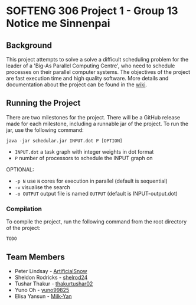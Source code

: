 # SOFTENG 306 Project 1 - Group 13 Notice me Sinnenpai
## Background
This project attempts to solve a solve a difficult scheduling problem for the leader of a 'Big-As Parallel Computing Centre', who need to schedule processes on their parallel computer systems. The objectives of the project are fast execution time and high quality software. More details and documentation about the project can be found in the [wiki](wiki/Home.md).

## Running the Project
There are two milestones for the project. There will be a GitHub release made for each milestone, including a runnable jar of the project.
To run the jar, use the following command:
```
java -jar schedular.jar INPUT.dot P [OPTION]
```
* `INPUT.dot` a task graph with integer weights in dot format
* `P` number of processors to schedule the INPUT graph on

OPTIONAL:
* `-p N` use `N` cores for execution in parallel (default is sequential)
* `-v` visualise the search
* `-o OUTPUT` output file is named `OUTPUT` (default is INPUT-output.dot)

### Compilation
To compile the project, run the following command from the root directory of the project:
```
TODO
```

## Team Members
* Peter Lindsay - [ArtificialSnow](https://github.com/ArtificialSnow)
* Sheldon Rodricks - [shelrod24](https://github.com/shelrod24)
* Tushar Thakur - [thakurtushar02](https://github.com/thakurtushar02)
* Yuno Oh - [yuno99825](https://github.com/yuno99825)
* Elisa Yansun - [Milk-Yan](https://github.com/Milk-Yan)
